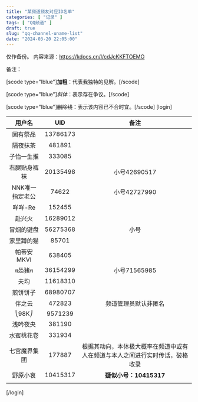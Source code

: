 ```yaml
---
title: "某频道频友对应ID名单"
categories: [ "记录" ]
tags: [ "QQ频道" ]
draft: true
slug: "qq-channel-uname-list"
date: "2024-03-20 22:05:00"
---
```


仅作备份。
内容来源：https://kdocs.cn/l/cdJcKKFTOEMO

备注：

[scode type="lblue"]**加粗**：代表我独特的见解。[/scode]

[scode type="lblue"]*斜体*：表示存在争议。[/scode]

[scode type="lblue"]~~删除线~~：表示该内容已不合时宜。[/scode]
[login]

|     用户名      |   UID    |                             备注                             |
| :-------------: | :------: | :----------------------------------------------------------: |
|    固有祭品     | 13786173 |                                                              |
|    隔夜抹茶     |  481891  |                                                              |
|   子怡一生推    |  333085  |                                                              |
|  右腿贴身裤袜   | 20135498 |                         小号42690517                         |
| NNK唯一指定老公 |  74622   |                         小号42727990                         |
|     咩咩-Re     |  152455  |                                                              |
|     赴兴火      | 16289012 |                                                              |
|   冒烟的键盘    | 56275368 |                             小号                             |
|   家里蹲的猫    |  85701   |                                                              |
|    帕蒂安MKⅥ    |  638405  |                                                              |
|     ฅ怂猪ฅ      | 36154299 |                         小号71565985                         |
|      夫均       | 11618310 |                                                              |
|    煎饼饼子     | 68980707 |                                                              |
|     伴之云      |  472823  |                     频道管理员默认非匿名                     |
|      ⎝98K⎠      | 9571239  |                                                              |
|    浅吟夜央     |  381190  |                                                              |
|   水蜜桃花卷    |  331934  |                                                              |
|  七宫魔界集团   |  177887  | 根据其动向，本体极大概率在频道中或有人在频道与本人之间进行实时传话，破格收录 |
|    野原小哀     | 10415317 |                    **疑似小号：10415317**                    |
|                 |          |                                                              |
[/login]